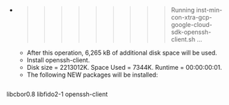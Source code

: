 * >>>>>>>>> Running inst-min-con-xtra-gcp-google-cloud-sdk-openssh-client.sh ...
  * After this operation, 6,265 kB of additional disk space will be used.
  * Install openssh-client.
  * Disk size = 2213012K. Space Used = 7344K. Runtime = 00:00:00:01.
  * The following NEW packages will be installed:
  ```bash
libcbor0.8 libfido2-1 openssh-client
  ```
